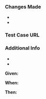 ### Changes Made
- 
- 

### Test Case URL


### Additional Info
-
-

**Given:**

**When:** 

**Then:**
